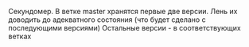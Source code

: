 Секундомер.
В ветке master хранятся первые две версии. Лень их доводить до адекватного состояния (что будет сделано с последующими версиями)
Остальные версии - в соответствующих ветках
